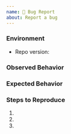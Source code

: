 ```yaml
---
name: 🐛 Bug Report
about: Report a bug
---
```


### Environment
* Repo version:  <!-- Example: v0.1.0 -->

<!-- What happened instead? -->
### Observed Behavior

<!-- What did you expect to happen? -->
### Expected Behavior

<!--
    Describe in detail the exact steps that someone else can take to reproduce
    this bug using the current release.
-->
### Steps to Reproduce
1.
2.
3.

